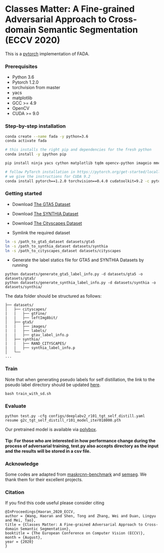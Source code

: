 # Classes Matter: A Fine-grained Adversarial Approach to Cross-domain Semantic Segmentation (ECCV 2020)
This is a [pytorch](http://pytorch.org/) implementation of FADA.
### Prerequisites
- Python 3.6
- Pytorch 1.2.0
- torchvision from master
- yacs
- matplotlib
- GCC >= 4.9
- OpenCV
- CUDA >= 9.0
### Step-by-step installation

```bash
conda create --name fada -y python=3.6
conda activate fada

# this installs the right pip and dependencies for the fresh python
conda install -y ipython pip

pip install ninja yacs cython matplotlib tqdm opencv-python imageio mmcv

# follow PyTorch installation in https://pytorch.org/get-started/locally/
# we give the instructions for CUDA 9.2
conda install pytorch==1.2.0 torchvision==0.4.0 cudatoolkit=9.2 -c pytorch
```

### Getting started

- Download [The GTA5 Dataset]( https://download.visinf.tu-darmstadt.de/data/from_games/ )

- Download [The SYNTHIA Dataset]( http://synthia-dataset.net/download/808/ )

- Download [The Cityscapes Dataset]( https://www.cityscapes-dataset.com/ )

- Symlink the required dataset
```bash
ln -s /path_to_gta5_dataset datasets/gta5
ln -s /path_to_synthia_dataset datasets/synthia
ln -s /path_to_cityscapes_dataset datasets/cityscapes
```

- Generate the label statics file for GTA5 and SYNTHIA Datasets by running 
```
python datasets/generate_gta5_label_info.py -d datasets/gta5 -o datasets/gta5/
python datasets/generate_synthia_label_info.py -d datasets/synthia -o datasets/synthia/
```

The data folder should be structured as follows:
```
├── datasets/
│   ├── cityscapes/     
|   |   ├── gtFine/
|   |   ├── leftImg8bit/
│   ├── gta5/
|   |   ├── images/
|   |   ├── labels/
|   |   ├── gtav_label_info.p
│   ├── synthia/
|   |   ├── RAND_CITYSCAPES/
|   |   ├── synthia_label_info.p
│   └── 			
...
```




### Train
Note that when generating pseudo labels for self distillation, the link to the pseudo label directory should be updated [here](https://github.com/krumo/CADA/blob/7feb5334971dc541a206b33d41d5da2e94adb8bf/core/datasets/dataset_path_catalog.py#L25).
```
bash train_with_sd.sh
```

### Evaluate
```
python test.py -cfg configs/deeplabv2_r101_tgt_self_distill.yaml resume g2c_tgt_self_distill_r101_model_iter018000.pth
```
Our pretrained model is available via [polybox](https://polybox.ethz.ch/index.php/s/jzckTds5efxbn3n).

#### Tip: For those who are interested in how performance change during the process of adversarial training, test.py also accepts directory as the input and the results will be stored in a csv file.

### Acknowledge
Some codes are adapted from [maskrcnn-benchmark](https://github.com/facebookresearch/maskrcnn-benchmark) and [semseg](https://github.com/hszhao/semseg). We thank them for their excellent projects.

### Citation
If you find this code useful please consider citing
```
@InProceedings{Haoran_2020_ECCV,
author = {Wang, Haoran and Shen, Tong and Zhang, Wei and Duan, Lingyu and Mei, Tao},
title = {Classes Matter: A Fine-grained Adversarial Approach to Cross-domain Semantic Segmentation},
booktitle = {The European Conference on Computer Vision (ECCV)},
month = {August},
year = {2020}
} 
```
